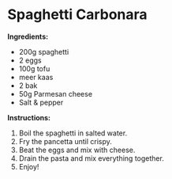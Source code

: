 # Spaghetti Carbonara

**Ingredients:**
- 200g spaghetti
- 2 eggs
- 100g tofu 
- meer kaas
- 2 bak
- 50g Parmesan cheese
- Salt & pepper

**Instructions:**
1. Boil the spaghetti in salted water.
2. Fry the pancetta until crispy.
3. Beat the eggs and mix with cheese.
4. Drain the pasta and mix everything together.
5. Enjoy!